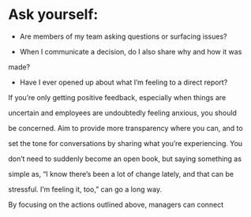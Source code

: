 # Ask yourself:

- Are members of my team asking questions or surfacing issues?

- When I communicate a decision, do I also share why and how it was

made?

- Have I ever opened up about what I’m feeling to a direct report?

If you’re only getting positive feedback, especially when things are

uncertain and employees are undoubtedly feeling anxious, you should

be concerned. Aim to provide more transparency where you can, and to

set the tone for conversations by sharing what you’re experiencing. You

don’t need to suddenly become an open book, but saying something as

simple as, “I know there’s been a lot of change lately, and that can be

stressful. I’m feeling it, too,” can go a long way.

By focusing on the actions outlined above, managers can connect